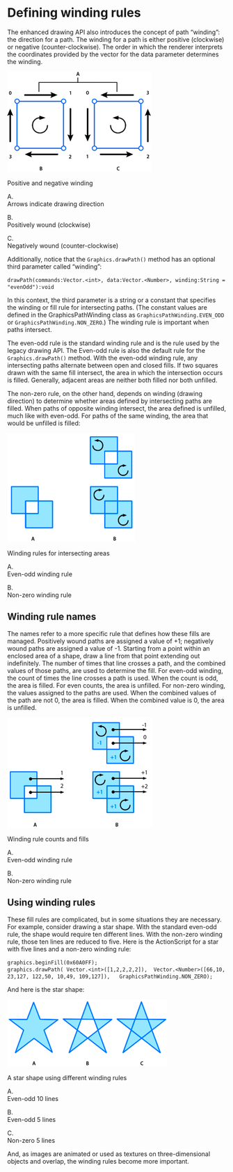 # Defining winding rules

<div>

The enhanced drawing API also introduces the concept of path “winding”: the
direction for a path. The winding for a path is either positive (clockwise) or
negative (counter-clockwise). The order in which the renderer interprets the
coordinates provided by the vector for the data parameter determines the
winding.

<div xmlns:fn="http://www.w3.org/2005/xpath-functions"
xmlns:fo="http://www.w3.org/1999/XSL/Format"
xmlns:xs="http://www.w3.org/2001/XMLSchema">

![Positive and negative winding](../../img/gv_winding_positive_negative.png)

<div>

Positive and negative winding

</div>

A.  
Arrows indicate drawing direction

B.  
Positively wound (clockwise)

C.  
Negatively wound (counter-clockwise)

</div>

Additionally, notice that the `Graphics.drawPath()` method has an optional third
parameter called “winding”:

    drawPath(commands:Vector.<int>, data:Vector.<Number>, winding:String = "evenOdd"):void

In this context, the third parameter is a string or a constant that specifies
the winding or fill rule for intersecting paths. (The constant values are
defined in the GraphicsPathWinding class as `GraphicsPathWinding.EVEN_ODD` or
`GraphicsPathWinding.NON_ZERO`.) The winding rule is important when paths
intersect.

The even-odd rule is the standard winding rule and is the rule used by the
legacy drawing API. The Even-odd rule is also the default rule for the
`Graphics.drawPath()` method. With the even-odd winding rule, any intersecting
paths alternate between open and closed fills. If two squares drawn with the
same fill intersect, the area in which the intersection occurs is filled.
Generally, adjacent areas are neither both filled nor both unfilled.

The non-zero rule, on the other hand, depends on winding (drawing direction) to
determine whether areas defined by intersecting paths are filled. When paths of
opposite winding intersect, the area defined is unfilled, much like with
even-odd. For paths of the same winding, the area that would be unfilled is
filled:

<div xmlns:fn="http://www.w3.org/2005/xpath-functions"
xmlns:fo="http://www.w3.org/1999/XSL/Format"
xmlns:xs="http://www.w3.org/2001/XMLSchema">

![Winding rules for intersecting areas](../../img/gv_winding_rules_evenodd_nonzero.png)

<div>

Winding rules for intersecting areas

</div>

A.  
Even-odd winding rule

B.  
Non-zero winding rule

</div>

</div>

<div>

## Winding rule names

<div>

The names refer to a more specific rule that defines how these fills are
managed. Positively wound paths are assigned a value of +1; negatively wound
paths are assigned a value of -1. Starting from a point within an enclosed area
of a shape, draw a line from that point extending out indefinitely. The number
of times that line crosses a path, and the combined values of those paths, are
used to determine the fill. For even-odd winding, the count of times the line
crosses a path is used. When the count is odd, the area is filled. For even
counts, the area is unfilled. For non-zero winding, the values assigned to the
paths are used. When the combined values of the path are not 0, the area is
filled. When the combined value is 0, the area is unfilled.

<div xmlns:fn="http://www.w3.org/2005/xpath-functions"
xmlns:fo="http://www.w3.org/1999/XSL/Format"
xmlns:xs="http://www.w3.org/2001/XMLSchema">

![Winding rule counts and fills](../../img/gv_winding_exp.png)

<div>

Winding rule counts and fills

</div>

A.  
Even-odd winding rule

B.  
Non-zero winding rule

</div>

</div>

</div>

<div>

## Using winding rules

<div>

These fill rules are complicated, but in some situations they are necessary. For
example, consider drawing a star shape. With the standard even-odd rule, the
shape would require ten different lines. With the non-zero winding rule, those
ten lines are reduced to five. Here is the ActionScript for a star with five
lines and a non-zero winding rule:

    graphics.beginFill(0x60A0FF);
    graphics.drawPath( Vector.<int>([1,2,2,2,2]),  Vector.<Number>([66,10, 23,127, 122,50, 10,49, 109,127]),   GraphicsPathWinding.NON_ZERO);

And here is the star shape:

<div xmlns:fn="http://www.w3.org/2005/xpath-functions"
xmlns:fo="http://www.w3.org/1999/XSL/Format"
xmlns:xs="http://www.w3.org/2001/XMLSchema">

![A star shape using different winding](../../img/gv_winding_star.png)

<div>

A star shape using different winding rules

</div>

A.  
Even-odd 10 lines

B.  
Even-odd 5 lines

C.  
Non-zero 5 lines

</div>

And, as images are animated or used as textures on three-dimensional objects and
overlap, the winding rules become more important.

</div>

</div>
